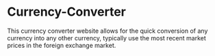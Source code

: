 # Currency-Converter
This currency converter website allows for the quick conversion of any currency into any other currency, typically use the most recent market prices in the foreign exchange market.
